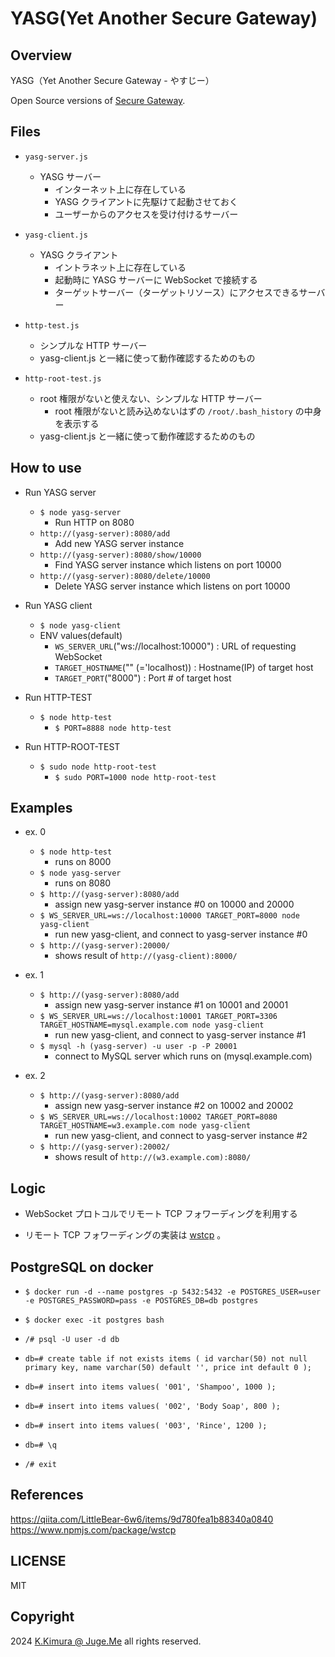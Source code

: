 # YASG(Yet Another Secure Gateway)

## Overview

YASG（Yet Another Secure Gateway - やすじー）

Open Source versions of [Secure Gateway](https://cloud.ibm.com/docs/SecureGateway?topic=SecureGateway-about-sg&locale=ja).


## Files

- `yasg-server.js`
  - YASG サーバー
    - インターネット上に存在している
    - YASG クライアントに先駆けて起動させておく
    - ユーザーからのアクセスを受け付けるサーバー

- `yasg-client.js`
  - YASG クライアント
    - イントラネット上に存在している
    - 起動時に YASG サーバーに WebSocket で接続する
    - ターゲットサーバー（ターゲットリソース）にアクセスできるサーバー

- `http-test.js`
  - シンプルな HTTP サーバー
  - yasg-client.js と一緒に使って動作確認するためのもの

- `http-root-test.js`
  - root 権限がないと使えない、シンプルな HTTP サーバー
    - root 権限がないと読み込めないはずの `/root/.bash_history` の中身を表示する
  - yasg-client.js と一緒に使って動作確認するためのもの

  
## How to use

- Run YASG server
  - `$ node yasg-server`
    - Run HTTP on 8080
  - `http://(yasg-server):8080/add`
    - Add new YASG server instance
  - `http://(yasg-server):8080/show/10000`
    - Find YASG server instance which listens on port 10000
  - `http://(yasg-server):8080/delete/10000`
    - Delete YASG server instance which listens on port 10000


- Run YASG client
  - `$ node yasg-client`
  - ENV values(default)
    - `WS_SERVER_URL`("ws://localhost:10000") : URL of requesting WebSocket 
    - `TARGET_HOSTNAME`("" (='localhost)) :  Hostname(IP) of target host
    - `TARGET_PORT`("8000") :  Port # of target host

- Run HTTP-TEST
  - `$ node http-test`
    - `$ PORT=8888 node http-test`

- Run HTTP-ROOT-TEST
  - `$ sudo node http-root-test`
    - `$ sudo PORT=1000 node http-root-test`


## Examples
  - ex. 0
    - `$ node http-test`
      - runs on 8000
    - `$ node yasg-server`
      - runs on 8080
    - `$ http://(yasg-server):8080/add`
      - assign new yasg-server instance #0 on 10000 and 20000
    - `$ WS_SERVER_URL=ws://localhost:10000 TARGET_PORT=8000 node yasg-client`
      - run new yasg-client, and connect to yasg-server instance #0 
    - `$ http://(yasg-server):20000/`
      - shows result of `http://(yasg-client):8000/`

  - ex. 1
    - `$ http://(yasg-server):8080/add`
      - assign new yasg-server instance #1 on 10001 and 20001
    - `$ WS_SERVER_URL=ws://localhost:10001 TARGET_PORT=3306 TARGET_HOSTNAME=mysql.example.com node yasg-client`
      - run new yasg-client, and connect to yasg-server instance #1 
    - `$ mysql -h (yasg-server) -u user -p -P 20001`
      - connect to MySQL server which runs on (mysql.example.com)

  - ex. 2
    - `$ http://(yasg-server):8080/add`
      - assign new yasg-server instance #2 on 10002 and 20002
    - `$ WS_SERVER_URL=ws://localhost:10002 TARGET_PORT=8080 TARGET_HOSTNAME=w3.example.com node yasg-client`
      - run new yasg-client, and connect to yasg-server instance #2 
    - `$ http://(yasg-server):20002/`
      - shows result of `http://(w3.example.com):8080/`


## Logic

- WebSocket プロトコルでリモート TCP フォワーディングを利用する

- リモート TCP フォワーディングの実装は [wstcp](https://www.npmjs.com/package/wstcp) 。


## PostgreSQL on docker

- `$ docker run -d --name postgres -p 5432:5432 -e POSTGRES_USER=user -e POSTGRES_PASSWORD=pass -e POSTGRES_DB=db postgres`

- `$ docker exec -it postgres bash`

- `/# psql -U user -d db`

- `db=# create table if not exists items ( id varchar(50) not null primary key, name varchar(50) default '', price int default 0 );`

- `db=# insert into items values( '001', 'Shampoo', 1000 );`

- `db=# insert into items values( '002', 'Body Soap', 800 );`

- `db=# insert into items values( '003', 'Rince', 1200 );`

- `db=# \q`

- `/# exit`


## References

https://qiita.com/LittleBear-6w6/items/9d780fea1b88340a0840
https://www.npmjs.com/package/wstcp


## LICENSE

MIT


## Copyright

2024 [K.Kimura @ Juge.Me](https://github.com/dotnsf) all rights reserved.
